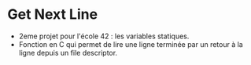 # Get Next Line

- 2eme projet pour l'école 42 : les variables statiques.
- Fonction en C qui permet de lire une ligne terminée par un retour à la ligne depuis un file descriptor.
